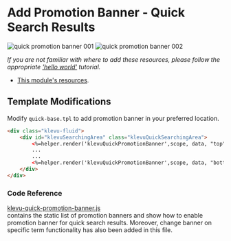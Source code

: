 # Add Promotion Banner - Quick Search Results

![quick promotion banner 001](/modules/promotion-banner/images/image001.png)
![quick promotion banner 002](/modules/promotion-banner/images/image002.png)

_If you are not familiar with where to add these resources,
please follow the appropriate ['hello world'](/getting-started/1-hello-world) tutorial._

- [This module's resources](/modules/promotion-banner/quick/resources).

## Template Modifications

Modify `quick-base.tpl` to add promotion banner in your preferred location.

```html
<div class="klevu-fluid">
    <div id="klevuSearchingArea" class="klevuQuickSearchingArea">
        <%=helper.render('klevuQuickPromotionBanner',scope, data, "top") %>
        ...
        ...
        <%=helper.render('klevuQuickPromotionBanner',scope, data, "bottom") %>
    </div>
</div>
```

### Code Reference

[klevu-quick-promotion-banner.js](/modules/promotion-banner/quick/resources/assets/js/klevu-quick-promotion-banner.js)  
contains the static list of promotion banners and show how to enable promotion banner for quick search results.
Moreover, change banner on specific term functionality has also been added in this file.